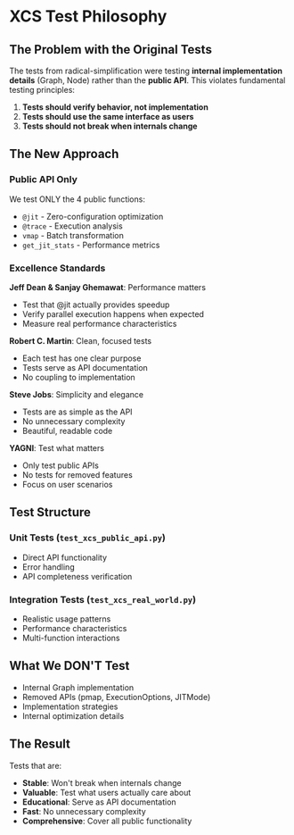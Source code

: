 # XCS Test Philosophy

## The Problem with the Original Tests

The tests from radical-simplification were testing **internal implementation details** (Graph, Node) rather than the **public API**. This violates fundamental testing principles:

1. **Tests should verify behavior, not implementation**
2. **Tests should use the same interface as users**
3. **Tests should not break when internals change**

## The New Approach

### Public API Only
We test ONLY the 4 public functions:
- `@jit` - Zero-configuration optimization
- `@trace` - Execution analysis
- `vmap` - Batch transformation
- `get_jit_stats` - Performance metrics

### Excellence Standards

**Jeff Dean & Sanjay Ghemawat**: Performance matters
- Test that @jit actually provides speedup
- Verify parallel execution happens when expected
- Measure real performance characteristics

**Robert C. Martin**: Clean, focused tests
- Each test has one clear purpose
- Tests serve as API documentation
- No coupling to implementation

**Steve Jobs**: Simplicity and elegance
- Tests are as simple as the API
- No unnecessary complexity
- Beautiful, readable code

**YAGNI**: Test what matters
- Only test public APIs
- No tests for removed features
- Focus on user scenarios

## Test Structure

### Unit Tests (`test_xcs_public_api.py`)
- Direct API functionality
- Error handling
- API completeness verification

### Integration Tests (`test_xcs_real_world.py`)
- Realistic usage patterns
- Performance characteristics
- Multi-function interactions

## What We DON'T Test

- Internal Graph implementation
- Removed APIs (pmap, ExecutionOptions, JITMode)
- Implementation strategies
- Internal optimization details

## The Result

Tests that are:
- **Stable**: Won't break when internals change
- **Valuable**: Test what users actually care about
- **Educational**: Serve as API documentation
- **Fast**: No unnecessary complexity
- **Comprehensive**: Cover all public functionality